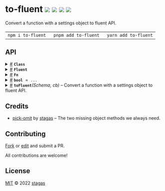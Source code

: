 <h1>
to-fluent <a href="https://npmjs.org/package/to-fluent"><img src="https://img.shields.io/badge/npm-v2.0.0-F00.svg?colorA=000"/></a> <a href="src"><img src="https://img.shields.io/badge/loc-56-FFF.svg?colorA=000"/></a> <a href="https://cdn.jsdelivr.net/npm/to-fluent@2.0.0/dist/to-fluent.min.js"><img src="https://img.shields.io/badge/brotli-313b-333.svg?colorA=000"/></a> <a href="LICENSE"><img src="https://img.shields.io/badge/license-MIT-F0B.svg?colorA=000"/></a>
</h1>

<p></p>

Convert a function with a settings object to fluent API.

<h4>
<table><tr><td title="Triple click to select and copy paste">
<code>npm i to-fluent </code>
</td><td title="Triple click to select and copy paste">
<code>pnpm add to-fluent </code>
</td><td title="Triple click to select and copy paste">
<code>yarn add to-fluent</code>
</td></tr></table>
</h4>

## API

<p>  <details id="Class$7" title="TypeAlias" ><summary><span><a href="#Class$7">#</a></span>  <code><strong>Class</strong></code>    </summary>  <a href="src/to-fluent.ts#L4">src/to-fluent.ts#L4</a>  <ul><p><details id="__type$8" title="Constructor" ><summary><span><a href="#__type$8">#</a></span>  <em>(args)</em>    </summary>  <a href="src/to-fluent.ts#L4">src/to-fluent.ts#L4</a>  <ul>    <p>  <details id="__type$9" title="ConstructorSignature" ><summary><span><a href="#__type$9">#</a></span>  <code><strong>new</strong></code><em>()</em>    </summary>    <ul><p><a href="#T$11">T</a></p>      <p>  <details id="args$10" title="Parameter" ><summary><span><a href="#args$10">#</a></span>  <code><strong>args</strong></code>    </summary>    <ul><p>any  []</p>        </ul></details></p>  </ul></details></p>    </ul></details></p>        </ul></details><details id="Fluent$12" title="TypeAlias" ><summary><span><a href="#Fluent$12">#</a></span>  <code><strong>Fluent</strong></code>    </summary>  <a href="src/to-fluent.ts#L6">src/to-fluent.ts#L6</a>  <ul><p><a href="#C$15">C</a> &amp; [K   in   keyof     <a href="#T$16">T</a>  ]:  <a href="#T$16">T</a>  [<span>K</span>] extends inferred ? <span>U</span> extends boolean ? <a href="#Fluent$12">Fluent</a>&lt;<a href="#C$15">C</a>, <a href="#T$16">T</a>&gt; : <a href="#Fn$1">Fn</a>&lt;tuple, <a href="#Fluent$12">Fluent</a>&lt;<a href="#C$15">C</a>, <a href="#T$16">T</a>&gt;&gt; : never &amp; {<p>  <details id="not$14" title="Property" ><summary><span><a href="#not$14">#</a></span>  <code><strong>not</strong></code>    </summary>  <a href="src/to-fluent.ts#L14">src/to-fluent.ts#L14</a>  <ul><p>[K   in   keyof     <a href="#T$16">T</a>  ]:  <a href="#T$16">T</a>  [<span>K</span>] extends boolean ? <a href="#Fluent$12">Fluent</a>&lt;<a href="#C$15">C</a>, <a href="#T$16">T</a>&gt; : never</p>        </ul></details></p>}</p>        </ul></details><details id="Fn$1" title="TypeAlias" ><summary><span><a href="#Fn$1">#</a></span>  <code><strong>Fn</strong></code>    </summary>  <a href="src/to-fluent.ts#L3">src/to-fluent.ts#L3</a>  <ul><p><details id="__type$2" title="Function" ><summary><span><a href="#__type$2">#</a></span>  <em>(args)</em>    </summary>    <ul>    <p>    <details id="args$4" title="Parameter" ><summary><span><a href="#args$4">#</a></span>  <code><strong>args</strong></code>    </summary>    <ul><p><a href="#T$5">T</a></p>        </ul></details>  <p><strong></strong><em>(args)</em>  &nbsp;=&gt;  <ul><a href="#R$6">R</a></ul></p></p>    </ul></details></p>        </ul></details><details id="bool$17" title="Variable" ><summary><span><a href="#bool$17">#</a></span>  <code><strong>bool</strong></code>  <span><span>&nbsp;=&nbsp;</span>  <code>...</code></span>  </summary>  <a href="src/to-fluent.ts#L20">src/to-fluent.ts#L20</a>  <ul><p>boolean</p>        </ul></details><details id="toFluent$18" title="Function" ><summary><span><a href="#toFluent$18">#</a></span>  <code><strong>toFluent</strong></code><em>(Schema, cb)</em>     &ndash; Convert a function with a settings object to fluent API.</summary>  <a href="src/to-fluent.ts#L45">src/to-fluent.ts#L45</a>  <ul>    <p>  <p>

```ts
import { bool, toFluent } from 'to-fluent'

const cb = toFluent(
  class {
    foo = bool // indicate boolean but initially omitted
    bar?: string // optional
    zoo = 123 // a default
  },
  settings => () => settings
)

expect(cb()).toEqual({ zoo: 123 })
expect(cb.foo()).toEqual({ foo: true, zoo: 123 })
expect(cb.not.foo()).toEqual({ foo: false, zoo: 123 })
expect(cb.bar('hello')()).toEqual({ bar: 'hello', zoo: 132 })
expect(cb.foo.bar('hello').zoo(456)())
  .toEqual({ foo: true, bar: 'hello', zoo: 456 })
```

</p>
  <details id="Schema$23" title="Parameter" ><summary><span><a href="#Schema$23">#</a></span>  <code><strong>Schema</strong></code>    </summary>    <ul><p><a href="#T$20">T</a></p>        </ul></details><details id="cb$24" title="Function" ><summary><span><a href="#cb$24">#</a></span>  <code><strong>cb</strong></code><em>(settings)</em>    </summary>    <ul>    <p>    <details id="settings$27" title="Parameter" ><summary><span><a href="#settings$27">#</a></span>  <code><strong>settings</strong></code>    </summary>    <ul><p><a href="#S$22">S</a></p>        </ul></details>  <p><strong>cb</strong><em>(settings)</em>  &nbsp;=&gt;  <ul><a href="#C$21">C</a></ul></p></p>    </ul></details>  <p><strong>toFluent</strong>&lt;<span>T</span><span>&nbsp;extends&nbsp;</span>     <a href="#Class$7">Class</a>&lt;any&gt;, <span>C</span><span>&nbsp;extends&nbsp;</span>     <a href="#Fn$1">Fn</a>&lt;any, any&gt;, <span>S</span>&gt;<em>(Schema, cb)</em>  &nbsp;=&gt;  <ul><a href="#Fluent$12">Fluent</a>&lt;<a href="#C$21">C</a>, <span>Required</span>&lt;<a href="#S$22">S</a>&gt;&gt;</ul></p></p>    </ul></details></p>

## Credits

- [pick-omit](https://npmjs.org/package/pick-omit) by [stagas](https://github.com/stagas) &ndash; The two missing object methods we always need.

## Contributing

[Fork](https://github.com/stagas/to-fluent/fork) or [edit](https://github.dev/stagas/to-fluent) and submit a PR.

All contributions are welcome!

## License

<a href="LICENSE">MIT</a> &copy; 2022 [stagas](https://github.com/stagas)
